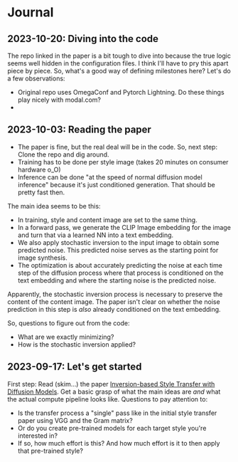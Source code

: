 # Journal
## 2023-10-20: Diving into the code
The repo linked in the paper is a bit tough to dive into because the true logic seems well hidden in the configuration files. I think I'll have to pry this apart piece by piece. 
So, what's a good way of defining milestones here? Let's do a few observations:

* Original repo uses OmegaConf and Pytorch Lightning. Do these things play nicely with modal.com?
* 

## 2023-10-03: Reading the paper
* The paper is fine, but the real deal will be in the code. So, next step: Clone the repo and dig around.
* Training has to be done per style image (takes 20 minutes on consumer hardware o_O)
* Inference can be done "at the speed of normal diffusion model inference" because it's just conditioned generation. That should be pretty fast then.

The main idea seems to be this: 
* In training, style and content image are set to the same thing.
* In a forward pass, we generate the CLIP Image embedding for the image and turn that via a learned NN into a text embedding.
* We also apply stochastic inversion to the input image to obtain some predicted noise. This predicted noise serves as the starting point for image synthesis.
* The optimization is about accurately predicting the noise at each time step of the diffusion process where that process is conditioned on the text embedding and where the starting noise is the predicted noise.

Apparently, the stochastic inversion process is necessary to preserve the content of the content image. The paper isn't clear on whether the noise prediction in this step is _also_ already conditioned on the text embedding.

So, questions to figure out from the code:
- What are we exactly minimizing?
- How is the stochastic inversion applied?

## 2023-09-17: Let's get started
First step: Read (skim...) the paper [Inversion-based Style Transfer with Diffusion Models](https://arxiv.org/abs/2211.13203). Get a basic grasp of what the main ideas are _and_ what the actual compute pipeline looks like. Questions to pay attention to:

* Is the transfer process a "single" pass like in the initial style transfer paper using VGG and the Gram matrix?
* Or do you create pre-trained models for each target style you're interested in?
* If so, how much effort is this? And how much effort is it to then apply that pre-trained style?
